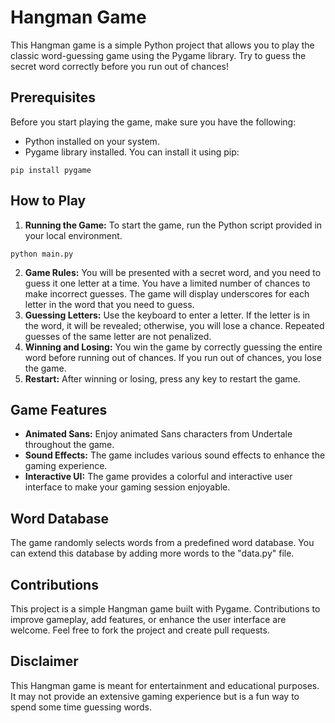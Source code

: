 # Hangman Game
This Hangman game is a simple Python project that allows you to play the classic word-guessing game using the Pygame library. Try to guess the secret word correctly before you run out of chances!
## Prerequisites
Before you start playing the game, make sure you have the following:
- Python installed on your system.
- Pygame library installed. You can install it using pip:
```
pip install pygame
```
## How to Play
1. **Running the Game:** To start the game, run the Python script provided in your local environment.
```
python main.py
```
2. **Game Rules:** You will be presented with a secret word, and you need to guess it one letter at a time. You have a limited number of chances to make incorrect guesses. The game will display underscores for each letter in the word that you need to guess.
3. **Guessing Letters:** Use the keyboard to enter a letter. If the letter is in the word, it will be revealed; otherwise, you will lose a chance. Repeated guesses of the same letter are not penalized.
4. **Winning and Losing:** You win the game by correctly guessing the entire word before running out of chances. If you run out of chances, you lose the game.
5. **Restart:** After winning or losing, press any key to restart the game.
## Game Features
- **Animated Sans:** Enjoy animated Sans characters from Undertale throughout the game.
- **Sound Effects:** The game includes various sound effects to enhance the gaming experience.
- **Interactive UI:** The game provides a colorful and interactive user interface to make your gaming session enjoyable.
## Word Database
The game randomly selects words from a predefined word database. You can extend this database by adding more words to the "data.py" file.
## Contributions
This project is a simple Hangman game built with Pygame. Contributions to improve gameplay, add features, or enhance the user interface are welcome. Feel free to fork the project and create pull requests.
## Disclaimer
This Hangman game is meant for entertainment and educational purposes. It may not provide an extensive gaming experience but is a fun way to spend some time guessing words.